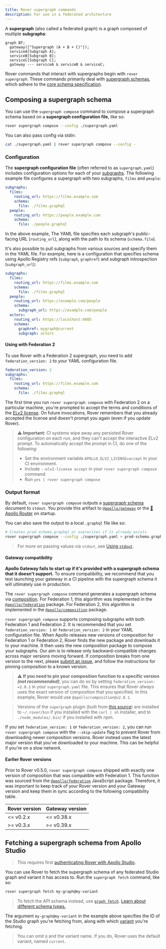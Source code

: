 ```yaml
---
title: Rover supergraph commands
description: For use in a federated architecture
---
```


A **supergraph** (also called a federated graph) is a graph composed of multiple **subgraphs**:

```mermaid
graph BT;
  gateway(["Supergraph (A + B + C)"]);
  serviceA[Subgraph A];
  serviceB[Subgraph B];
  serviceC[Subgraph C];
  gateway --- serviceA & serviceB & serviceC;
```

Rover commands that interact with supergraphs begin with `rover supergraph`. These commands primarily deal with [supergraph schemas](/federation/federated-types/overview/), which adhere to the [core schema specification](https://specs.apollo.dev/core/#core-schemas).

## Composing a supergraph schema

You can use the `supergraph compose` command to compose a supergraph schema based on a **supergraph configuration file**, like so:

```bash
rover supergraph compose --config ./supergraph.yaml
```

You can also pass config via stdin:

```bash
cat ./supergraph.yaml | rover supergraph compose --config -
```

### Configuration

The **supergraph configuration file** (often referred to as `supergraph.yaml`) includes configuration options for each of your [subgraphs](https://www.apollographql.com/docs/federation/subgraphs). The following example file configures a supergraph with two subgraphs, `films` and `people`:

```yaml
subgraphs:
  films:
    routing_url: https://films.example.com
    schema:
      file: ./films.graphql
  people:
    routing_url: https://people.example.com
    schema:
      file: ./people.graphql
```

In the above example, The YAML file specifies each subgraph's public-facing URL (`routing_url`), along with the path to its schema (`schema.file`).

It's also possible to pull subgraphs from various sources and specify them in the YAML file. For example, here is a configuration that specifies schema using Apollo Registry refs (`subgraph`, `graphref`) and subgraph introspection (`subgraph_url`):

```yaml
subgraphs:
  films:
    routing_url: https://films.example.com
    schema:
      file: ./films.graphql
  people:
    routing_url: https://example.com/people
    schema:
      subgraph_url: https://example.com/people
  actors:
    routing_url: https://localhost:4005
    schema:
      graphref: mygraph@current
      subgraph: actors
```

#### Using with Federation 2

To use Rover with a Federation 2 supergraph, you need to add `federation_version: 2` to your YAML configuration file.

```yaml {1}
federation_version: 2
subgraphs:
  films:
    routing_url: https://films.example.com
    schema:
      file: ./films.graphql
```

The first time you run `rover supergraph compose` with Federation 2 on a particular machine, you're prompted to accept the terms and conditions of the [ELv2 license](https://www.apollographql.com/docs/resources/elastic-license-v2-faq/). On future invocations, Rover remembers that you already accepted the license and doesn't prompt you again (even if you update Rover).

> ⚠️ **Important:** CI systems wipe away any persisted Rover configuration on each run, and they can't accept the interactive ELv2 prompt. To automatically accept the prompt in CI, do one of the following:
>
> * Set the environment variable `APOLLO_ELV2_LICENSE=accept` in your CI environment.
> * Include `--elv2-license accept` in your `rover supergraph compose` command.
> * Run `yes | rover supergraph compose`

### Output format

By default, `rover supergraph compose` outputs a [supergraph schema](/federation/federated-types/overview/) document to `stdout`. You provide this artifact to [`@apollo/gateway`](/federation/api/apollo-gateway/) or the [🦀 Apollo Router](/router/) on startup.

You can also save the output to a local `.graphql` file like so:

```bash
# Creates prod-schema.graphql or overwrites if it already exists
rover supergraph compose --config ./supergraph.yaml > prod-schema.graphql
```

> For more on passing values via `stdout`, see [Using `stdout`](./conventions#using-stdout).

#### Gateway compatibility

**Apollo Gateway fails to start up if it's provided with a supergraph schema that it doesn't support.** To ensure compatibility, we recommend that you test launching your gateway in a CI pipeline with the supergraph schema it will ultimately use in production.

The `rover supergraph compose` command generates a supergraph schema via [composition](https://www.apollographql.com/docs/federation/federated-types/composition/). For Federation 1, this algorithm was implemented in the [`@apollo/federation`](https://www.npmjs.com/package/@apollo/federation) package. For Federation 2, this algorithm is implemented in the [`@apollo/composition`](https://www.npmjs.com/package/@apollo/composition) package.

`rover supergraph compose` supports composing subgraphs with both Federation 1 and Federation 2. It is recommended that you set `federation_version: 1` or `federation_version: 2` in your YAML configuration file. When Apollo releases new versions of composition for Federation 1 or Federation 2, Rover finds the new package and downloads it to your machine. It then uses the new composition package to compose your subgraphs. Our aim is to release only backward-compatible changes across major versions moving forward. If composition breaks from one version to the next, please [submit an issue](https://github.com/apollographql/federation/issues/new?assignees=&labels=&template=bug.md), and follow the instructions for pinning composition to a known version.

> **⚠️ If you need to pin your composition function to a specific version _(not recommended)_**, you can do so by setting `federation_version: =2.0.1` in your `supergraph.yaml` file. This ensures that Rover _always_ uses the exact version of composition that you specified. In this example, Rover would use `@apollo/composition@v2.0.1`.

>
>
> Versions of the `supergraph` plugin (built from [this source](https://github.com/apollographql/federation-rs)) are installed to `~/.rover/bin` if you installed with the `curl | sh` installer, and to `./node_modules/.bin/` if you installed with npm.

If you set `federation_version: 1` or `federation_version: 2`, you can run `rover supergraph compose` with the `--skip-update` flag to prevent Rover from downloading newer composition versions. Rover instead uses the latest major version that you've downloaded to your machine. This can be helpful if you're on a slow network.

#### Earlier Rover versions

Prior to Rover v0.5.0, `rover supergraph compose` shipped with exactly one version of composition that was compatible with Federation 1. This function was sourced from the [`@apollo/federation`](https://www.npmjs.com/package/@apollo/federation) JavaScript package. Therefore, it was important to keep track of your Rover version and your Gateway version and keep them in sync according to the following compatibility table.

|Rover version|Gateway version|
|---|---|
|<= v0.2.x|<= v0.38.x|
|>= v0.3.x|>= v0.39.x|

## Fetching a supergraph schema from Apollo Studio

> This requires first [authenticating Rover with Apollo Studio](./configuring/#authenticating-with-apollo-studio).

You can use Rover to fetch the supergraph schema of any federated Studio graph and variant it has access to. Run the `supergraph fetch` command, like so:

```bash
rover supergraph fetch my-graph@my-variant
```

> To fetch the API schema instead, use [`graph fetch`](./graphs/#fetching-a-schema). [Learn about different schema types.](/federation/federated-types/overview/)

The argument `my-graph@my-variant` in the example above specifies the ID of the Studio graph you're fetching from, along with which [variant](/studio/org/graphs/#managing-variants) you're fetching.

> You can omit `@` and the variant name. If you do, Rover uses the default variant, named `current`.
